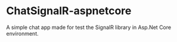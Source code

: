 # ChatSignalR-aspnetcore
A simple chat app made for test the SignalR library in Asp.Net Core environment.
